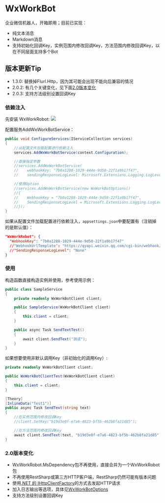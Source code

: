 # WxWorkBot


企业微信机器人，开箱即用；目前已实现：

 - 纯文本消息
 - Markdown消息
 - 支持初始化回调Key，实例范围内修改回调Key，方法范围内修改回调Key，以在不同层面支持多个Bot

## 版本更新Tip
 - 1.3.0: 替换掉Flurl.Http，因为其可能会出现不能向后兼容的情况
 - 2.0.2: 有几个关键变化，见下面[2.0版本变化](###2.0版本变化)
 - 2.0.3: 支持方法级别设置回调Key

### 依赖注入
先安装 WxWorkRobot: [![](https://img.shields.io/nuget/v/WxWorkRobot.svg)](https://www.nuget.org/packages/WxWorkRobot)

配置服务AddWxWorkBotService：
```C#
public void ConfigureServices(IServiceCollection services)
{
    //从配置文件加载配置进行依赖注入
    services.AddWxWorkBotService(context.Configuration);

    //直接指定参数
    //services.AddWxWorkBotService(
    //    webhookKey: "7b0a1288-1029-444e-9d50-22f1a9b17f47",
    //    sendingResponseLogLevel: Microsoft.Extensions.Logging.LogLevel.Information);

    //使用Option
    //services.AddWxWorkBotService(new WxWorkBotOptions()
    //{
    //    WebhookKey = "7b0a1288-1029-444e-9d50-22f1a9b17f47",
    //    SendingResponseLogLevel = Microsoft.Extensions.Logging.LogLevel.Information,
    //});
}
```
如果从配置文件加载配置进行依赖注入，`appsettings.json`中要配置有（注销掉的是默认值）：
``` Json
"WxWorkRobot": {
  "WebhookKey": "7b0a1288-1029-444e-9d50-22f1a9b17f47"
  //"WebhookUrlTemplate": "https://qyapi.weixin.qq.com/cgi-bin/webhook/send?key={0}",
  //"SendingResponseLogLevel": "None"
}
```

### 使用

构造函数直接构造实例并使用，参考使用示例：
```C#
public class SampleService
{
    private readonly WxWorkBotClient client;

    public SampleService(WxWorkBotClient client)
    {
        this.client = client;
    }

    public async Task SendTextTest()
    {
        await client.SendText("测试");
    }
}
```

如果想要使用非默认调用Key（非初始化的调用Key）:
``` C#
private readonly WxWorkBotClient client;

public WxWorkBotClientTest(WxWorkBotClient client)
{
    this.client = client;
}

[Theory]
[InlineData("Test1")]
public async Task SendText(string text)
{
    //在实例范围内修改回调Key
    //client.SetKey("b19d3e0f-e7a6-4823-bf5b-462b8fa21d85");

    //在方法范围内修改回调Key
    await client.SendText(text, "b19d3e0f-e7a6-4823-bf5b-462b8fa21d85");
}
```

### 2.0版本变化
- WxWorkRobot.MsDependency包不再使用，直接合并为一个WxWorkRobot包
- 不再使用RestSharp或第三方HTTP客户端，RestSharp仍然可能有版本问题
- 使用[.NET 的 IHttpClientFactory](https://learn.microsoft.com/zh-cn/dotnet/core/extensions/httpclient-factory)的方式去发起HTTP请求
- 加入日志输出等选项，具体见[WxWorkBotOptions](https://github.com/chaoyebugao/WxWorkBot/blob/main/WxWorkRobot/Options/WxWorkBotOptions.cs)
- 支持方法级别设置回调Key
